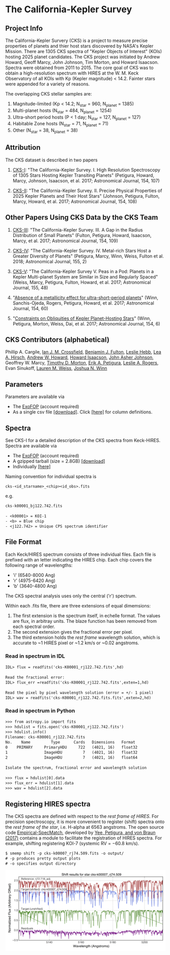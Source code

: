 # The California-Kepler Survey

## Project Info

The California-Kepler Survery (CKS) is a project to measure precise properties of planets and thier host stars discovered by NASA's Kepler Mission.  There are 1305 CKS spectra of "Kepler Objects of Interest" (KOIs) hosting 2025 planet candidates. The CKS project was initiated by Andrew Howard, Geoff Marcy, John Johnson, Tim Morton, and Howard Isaacson.  Spectra were obtained from 2011 to 2015. The core goal of CKS was to obtain a high-resolution spectrum with HIRES at the W. M. Keck Observatory of all KOIs with Kp (Kepler magnitude) < 14.2. Fainter stars were appended for a variety of reasons. 

The overlapping CKS stellar samples are:

1. Magnitude-limited (Kp < 14.2; N<sub>star</sub> = 960, N<sub>planet</sub> = 1385)
2. Multi-planet hosts (N<sub>star</sub> = 484, N<sub>planet</sub> = 1254)
3. Ultra-short period hosts (P < 1 day; N<sub>star</sub> = 127, N<sub>planet</sub> = 127)
4. Habitable Zone hosts (N<sub>star</sub> = 71, N<sub>planet</sub> = 71)
5. Other (N<sub>star</sub> = 38, N<sub>planet</sub> = 38)

## Attribution 

The CKS dataset is described in two papers

1. [CKS-I](http://adsabs.harvard.edu/abs/2017AJ....154..107P): "The California-Kepler Survey. I. High Resolution Spectroscopy of 1305 Stars Hosting Kepler Transiting Planets" (Petigura, Howard, Marcy, Johnson, Isaacson, et al. 2017; Astronomical Journal, 154, 107)

2. [CKS-II](http://adsabs.harvard.edu/abs/2017AJ....154..108J): "The California-Kepler Survey. II. Precise Physical Properties of 2025 Kepler Planets and Their Host Stars" (Johnson, Petigura, Fulton, Marcy, Howard, et al. 2017; Astronomical Journal, 154, 108)

## Other Papers Using CKS Data by the CKS Team

1. [CKS-III](http://adsabs.harvard.edu/abs/2017AJ....154..109F): "The California-Kepler Survey. III. A Gap in the Radius Distribution of Small Planets" (Fulton, Petigura, Howard, Isaacson, Marcy, et al. 2017; Astronomical Journal, 154, 109)

2. [CKS-IV](http://adsabs.harvard.edu/abs/2017arXiv171204042P): "The California-Kepler Survey. IV. Metal-rich Stars Host a Greater Diversity of Planets" (Petigura, Marcy, Winn, Weiss, Fulton et al. 2018; Astronomical Journal, 155, 2)

3. [CKS-V](http://adsabs.harvard.edu/abs/2018AJ....155...48W): "The California-Kepler Survey V. Peas in a Pod: Planets in a Kepler Multi-planet System are Similar in Size and Regularly Spaced" (Weiss, Marcy, Petigura, Fulton, Howard, et al. 2017; Astronomical Journal, 155, 48)

4. "[Absence of a metallicity effect for ultra-short-period planets](http://adsabs.harvard.edu/abs/2017AJ....154...60W)" (Winn, Sanchis-Ojeda, Rogers, Petigura, Howard, et al. 2017; Astronomical Journal, 154, 60)

5. "[Constraints on Obliquities of Kepler Planet-Hosting Stars](http://adsabs.harvard.edu/abs/2017arXiv171004530W)" (Winn, Petigura, Morton, Weiss, Dai, et al. 2017; Astronomical Journal, 154, 6)



## CKS Contributors (alphabetical)

Phillip A. Cargile, [Ian J. M. Crossfield](https://people.ucsc.edu/~ianc/), [Benjamin J. Fulton](http://www.astro.caltech.edu/~bfulton/), [Leslie Hebb](http://astro.phy.vanderbilt.edu/~hebbl/), [Lea A. Hirsch](http://w.astro.berkeley.edu/~lhirsch/), [Andrew W. Howard](http://www.astro.caltech.edu/~howard/), [Howard Isaacson](http://astro.berkeley.edu/researcher-profile/2358303-howard-isaacson), [John Asher Johnson](https://astronomy.fas.harvard.edu/people/john-asher-johnson), Geoffrey W. Marcy, [Timothy D. Morton](https://sites.google.com/site/timmorton/), [Erik A. Petigura](http://petigura.github.io/), [Leslie A. Rogers](https://astro.uchicago.edu/people/leslie-rogers.php), Evan Sinukoff, [Lauren M. Weiss](http://lweiss25.wixsite.com/weiss), [Joshua N. Winn](http://scholar.princeton.edu/jwinn/home)

## Parameters

Parameters are available via

- The [ExoFOP](https://exofop.ipac.caltech.edu/kepler/welcome.php) (account required) 
- As a single csv file [[download]](http://www.astro.caltech.edu/~howard/cks/cks_physical_merged.csv).  Click [[here]](http://www.astro.caltech.edu/~howard/cks/column-definitions.txt) for column definitions.

## Spectra 

See CKS-I for a detailed description of the CKS spectra from Keck-HIRES.  Spectra are available via

- The [ExoFOP](https://exofop.ipac.caltech.edu/kepler/welcome.php) (account required) 
- A gzipped tarball (size = 2.8GB) [[download]](http://www.astro.caltech.edu/~howard/cks/cks-spectra.tgz) 
- Individually [[here]](http://www.astro.caltech.edu/~howard/cks/spectra/) 

Naming convention for individual spectra is

```
cks-<id_starname>_<chip><id_obs>.fits
```

e.g.

```
cks-k00001_bj122.742.fits

- <k00001> = KOI-1
- <b> = Blue chip
- <j122.742> = Unique CPS spectrum identifier
```

## File Format
Each Keck/HIRES spectrum consists of three individual files. Each file is prefixed with an letter indicating the HIRES chip. Each chip covers the following range of wavelengths:
 
- 'i' (6540-8000 Ang) 
- 'r' (4975-6420 Ang) 
- 'b' (3640-4800 Ang) 

The CKS spectral analysis uses only the central ('r') spectrum.
 
Within each .fits file, there are three extensions of equal dimemsions:

1. The first extension is the spectrum itself, in echelle format. The values are flux, in arbitray units. The blaze function has been removed from each spectral order.  
2. The second extension gives the fractional error per pixel. 
3. The third extension holds the *rest frame* wavelength solution, which is accurate to ~1 HIRES pixel or ~1.2 km/s or ~0.02 angstroms.
 
### Read in spectrum in IDL

```
IDL> flux = readfits('cks-K00001_rj122.742.fits',hd)

Read the fractional error:
IDL> flux_err =readfits('cks-K00001_rj122.742.fits',exten=1,hd)

Read the pixel by pixel wavelength solution (error = +/- 1 pixel)
IDL> wav = readfits('cks-K00001_rj122.742.fits.fits',exten=2,hd)
```
 
### Read in spectrum in Python

```
>>> from astropy.io import fits
>>> hdulist = fits.open('cks-K00001_rj122.742.fits')
>>> hdulist.info()
Filename: cks-K00001_rj122.742.fits
No.    Name         Type      Cards   Dimensions   Format
0    PRIMARY     PrimaryHDU     722   (4021, 16)   float32   
1                ImageHDU         7   (4021, 16)   float32   
2                ImageHDU         7   (4021, 16)   float64   

Isolate the spectrum, fractional error and wavelength solution

>>> flux = hdulist[0].data
>>> flux_err = hdulist[1].data
>>> wav = hdulist[2].data
```

## Registering HIRES spectra

The CKS spectra are defined with respect to the *rest frame of HIRES*. For precision spectroscopy, it is more convenient to register (shift) spectra onto the *rest frame of the star*, i.e. H-alpha at 6563 angstroms. The open source code [Empirical-SpecMatch](http://specmatch-emp.readthedocs.io/en/latest/index.html), developed by [Yee, Petigura, and von Braun (2017)](http://adsabs.harvard.edu/abs/2017ApJ...836...77Y) contains a module to facilitate the registration of HIRES spectra. For example, shifting registering KOI-7 (systemic RV = −60.8 km/s).

```
$ smemp shift -p cks-k00007_rj74.509.fits -o output/
# -p produces pretty output plots
# -o specifies output directory
```

![Shifting a spectrum](https://raw.githubusercontent.com/California-Planet-Search/cks-website/master/cks-k00007_rj74.509_shift_plots.png)

